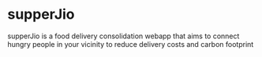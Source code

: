 # supperJio
supperJio is a food delivery consolidation webapp that aims to connect hungry people in your vicinity to reduce delivery costs and carbon footprint
